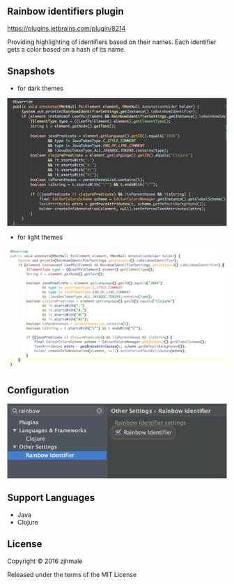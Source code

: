 ## Rainbow identifiers plugin

https://plugins.jetbrains.com/plugin/8214

Providing highlighting of identifiers based on their names. Each identifier gets a color based on a hash of its name.

## Snapshots

* for dark themes

![](./pics/dark.png)

* for light themes

![](./pics/light.png)

## Configuration

![](./pics/settings.png)

## Support Languages

* Java
* Clojure

## License

Copyright © 2016 zjhmale

Released under the terms of the MIT License
